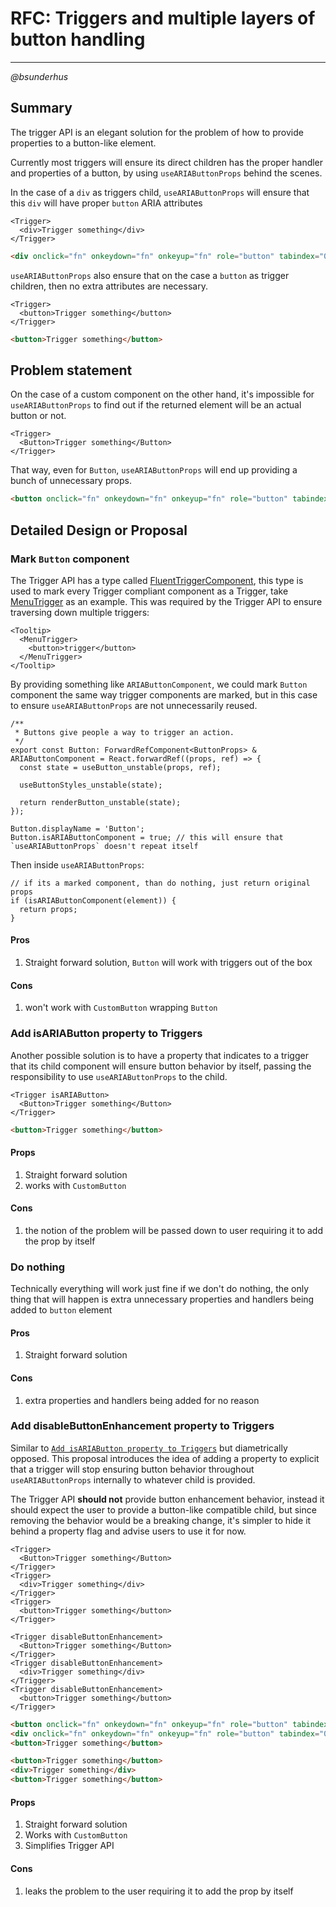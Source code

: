 # RFC: Triggers and multiple layers of button handling

---

_@bsunderhus_

## Summary

The trigger API is an elegant solution for the problem of how to provide properties to a button-like element.

Currently most triggers will ensure its direct children has the proper handler and properties of a button, by using `useARIAButtonProps` behind the scenes.

In the case of a `div` as triggers child, `useARIAButtonProps` will ensure that this `div` will have proper `button` ARIA attributes

```tsx
<Trigger>
  <div>Trigger something</div>
</Trigger>
```

```html
<div onclick="fn" onkeydown="fn" onkeyup="fn" role="button" tabindex="0">Trigger something</div>
```

`useARIAButtonProps` also ensure that on the case a `button` as trigger children, then no extra attributes are necessary.

```tsx
<Trigger>
  <button>Trigger something</button>
</Trigger>
```

```html
<button>Trigger something</button>
```

## Problem statement

On the case of a custom component on the other hand, it's impossible for `useARIAButtonProps` to find out if the returned element will be an actual button or not.

```tsx
<Trigger>
  <Button>Trigger something</Button>
</Trigger>
```

That way, even for `Button`, `useARIAButtonProps` will end up providing a bunch of unnecessary props.

```html
<button onclick="fn" onkeydown="fn" onkeyup="fn" role="button" tabindex="0">Trigger something</button>
```

## Detailed Design or Proposal

### Mark `Button` component

The Trigger API has a type called [FluentTriggerComponent](https://github.com/microsoft/fluentui/blob/92bc886e6e3e5ec43847752941456666eb69d32b/packages/react-components/react-utilities/src/trigger/types.ts#L15-L17), this type is used to mark every Trigger compliant component as a Trigger, take [MenuTrigger](https://github.com/microsoft/fluentui/blob/92bc886e6e3e5ec43847752941456666eb69d32b/packages/react-components/react-menu/src/components/MenuTrigger/MenuTrigger.tsx#L7-L18) as an example. This was required by the Trigger API to ensure traversing down multiple triggers:

```tsx
<Tooltip>
  <MenuTrigger>
    <button>trigger</button>
  </MenuTrigger>
</Tooltip>
```

By providing something like `ARIAButtonComponent`, we could mark `Button` component the same way trigger components are marked, but in this case to ensure `useARIAButtonProps` are not unnecessarily reused.

```tsx
/**
 * Buttons give people a way to trigger an action.
 */
export const Button: ForwardRefComponent<ButtonProps> & ARIAButtonComponent = React.forwardRef((props, ref) => {
  const state = useButton_unstable(props, ref);

  useButtonStyles_unstable(state);

  return renderButton_unstable(state);
});

Button.displayName = 'Button';
Button.isARIAButtonComponent = true; // this will ensure that `useARIAButtonProps` doesn't repeat itself
```

Then inside `useARIAButtonProps`:

```tsx
// if its a marked component, than do nothing, just return original props
if (isARIAButtonComponent(element)) {
  return props;
}
```

#### Pros

1. Straight forward solution, `Button` will work with triggers out of the box

#### Cons

1. won't work with `CustomButton` wrapping `Button`

### Add isARIAButton property to Triggers

Another possible solution is to have a property that indicates to a trigger that its child component will ensure button behavior by itself,
passing the responsibility to use `useARIAButtonProps` to the child.

```tsx
<Trigger isARIAButton>
  <Button>Trigger something</Button>
</Trigger>
```

```html
<button>Trigger something</button>
```

#### Props

1. Straight forward solution
2. works with `CustomButton`

#### Cons

1. the notion of the problem will be passed down to user requiring it to add the prop by itself

### Do nothing

Technically everything will work just fine if we don't do nothing, the only thing that will happen is extra unnecessary properties and handlers being added to `button` element

#### Pros

1. Straight forward solution

#### Cons

1. extra properties and handlers being added for no reason

### Add disableButtonEnhancement property to Triggers

Similar to [`Add isARIAButton property to Triggers`](#add-isariabutton-property-to-triggers) but diametrically opposed.
This proposal introduces the idea of adding a property to explicit that a trigger will stop ensuring button behavior throughout `useARIAButtonProps` internally to whatever child is provided.

The Trigger API **should not** provide button enhancement behavior, instead it should expect the user to provide a button-like compatible child, but since removing the behavior would be a breaking change, it's simpler to hide it behind a property flag and advise users to use it for now.

```tsx
<Trigger>
  <Button>Trigger something</Button>
</Trigger>
<Trigger>
  <div>Trigger something</div>
</Trigger>
<Trigger>
  <button>Trigger something</button>
</Trigger>

<Trigger disableButtonEnhancement>
  <Button>Trigger something</Button>
</Trigger>
<Trigger disableButtonEnhancement>
  <div>Trigger something</div>
</Trigger>
<Trigger disableButtonEnhancement>
  <button>Trigger something</button>
</Trigger>
```

```html
<button onclick="fn" onkeydown="fn" onkeyup="fn" role="button" tabindex="0">Trigger something</button>
<div onclick="fn" onkeydown="fn" onkeyup="fn" role="button" tabindex="0">Trigger something</div>
<button>Trigger something</button>

<button>Trigger something</button>
<div>Trigger something</div>
<button>Trigger something</button>
```

#### Props

1. Straight forward solution
2. Works with `CustomButton`
3. Simplifies Trigger API

#### Cons

1. leaks the problem to the user requiring it to add the prop by itself
